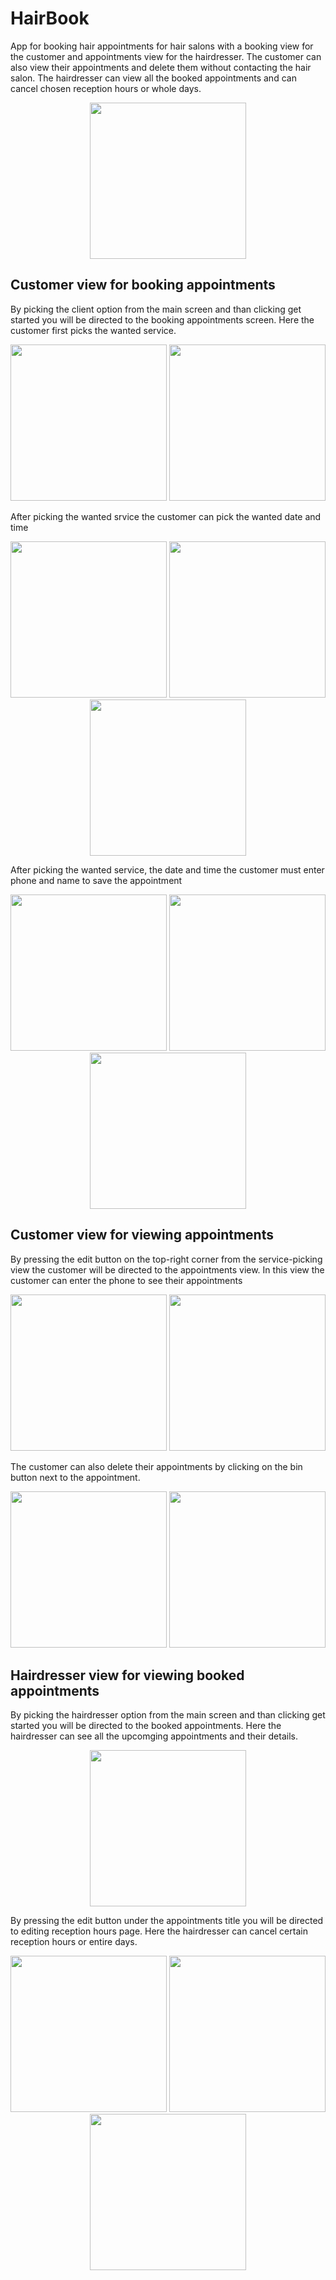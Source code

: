 # HairBook
App for booking hair appointments for hair salons with a booking view for the customer and appointments view for the hairdresser.
The customer can also view their appointments and delete them without contacting the hair salon.
The hairdresser can view all the booked appointments and can cancel chosen reception hours or whole days. 

<p float="left" align="middle" padding="5">
  <img src= "https://user-images.githubusercontent.com/49269198/153180946-4c2b5314-4da4-4216-bcfa-127ecf2f53f9.png" width="250" />
</p>

## Customer view for booking appointments
By picking the client option from the main screen and than clicking get started you will be directed to the booking appointments screen.
Here the customer first picks the wanted service.
<p float="left" align="middle" padding="5">
  <img src= "https://user-images.githubusercontent.com/49269198/153181316-fe975af9-4e75-4d2d-b693-fc3d6742a5d1.png" width="250" />
  <img src= "https://user-images.githubusercontent.com/49269198/153181379-fe118c3f-956e-4f4b-abe0-dc7b011676bb.png" width="250" />
</p>

After picking the wanted srvice the customer can pick the wanted date and time
<p float="left" align="middle" padding="5">
  <img src= "https://user-images.githubusercontent.com/49269198/153182066-ee5b70e1-bcfa-423e-8b59-ae2ef7b208be.png" width="250" />
  <img src= "https://user-images.githubusercontent.com/49269198/153182503-a6d51b20-4cae-4a75-96b0-ce716d5978d8.png" width="250" />
  <img src= "https://user-images.githubusercontent.com/49269198/153182612-9b1c523b-31db-4c5e-8492-9e3504cfb6de.png" width="250" />
</p>

After picking the wanted service, the date and time the customer must enter phone and name to save the appointment
<p float="left" align="middle" padding="5">
  <img src= "https://user-images.githubusercontent.com/49269198/153182887-ab566f8f-4d21-412c-922f-34eceeccc348.png" width="250" />
  <img src= "https://user-images.githubusercontent.com/49269198/153182944-03e9e8ed-6add-41da-8bc7-74786386667e.png" width="250" />
  <img src= "https://user-images.githubusercontent.com/49269198/153183026-82ee8b55-fda3-4367-b8bc-b5bebf964992.png" width="250" />
</p>

## Customer view for viewing appointments
By pressing the edit button on the top-right corner from the service-picking view the customer will be directed to the appointments view.
In this view the customer can enter the phone to see their appointments
<p float="left" align="middle" padding="5">
  <img src= "https://user-images.githubusercontent.com/49269198/153183314-2cfc55b9-f293-49fc-ae2a-25770b25860d.png" width="250" />
  <img src= "https://user-images.githubusercontent.com/49269198/153183402-b8086ac2-d9bc-4eba-8de0-e756afa30346.png" width="250" />
</p>

The customer can also delete their appointments by clicking on the bin button next to the appointment.
<p float="left" align="middle" padding="5">
  <img src= "https://user-images.githubusercontent.com/49269198/153184257-3f6d73e6-57bb-492c-b5a0-ae011624cfbf.png" width="250" />
  <img src= "https://user-images.githubusercontent.com/49269198/153184312-d682547e-768f-4797-89bc-04d73c9b899c.png" width="250" />
</p>

## Hairdresser view for viewing booked appointments
By picking the hairdresser option from the main screen and than clicking get started you will be directed to the booked appointments.
Here the hairdresser can see all the upcomging appointments and their details. 
<p float="left" align="middle" padding="5">
  <img src= "https://user-images.githubusercontent.com/49269198/153184932-98012b3f-3215-45b2-bc1f-05f2acd61105.png" width="250" />
</p>

By pressing the edit button under the appointments title you will be directed to editing reception hours page.
Here the hairdresser can cancel certain reception hours or entire days. 
<p float="left" align="middle" padding="5">
  <img src= "https://user-images.githubusercontent.com/49269198/153185307-d6302f6f-e6ce-48dc-ba6b-f61e611450bf.png" width="250" />
  <img src= "https://user-images.githubusercontent.com/49269198/153185376-f23c5cc1-a6a4-468f-aa0d-a4a589cd0862.png" width="250" />
  <img src= "https://user-images.githubusercontent.com/49269198/153185636-24b7367f-8685-4160-bb34-e05d275a37aa.png" width="250" />
</p>
